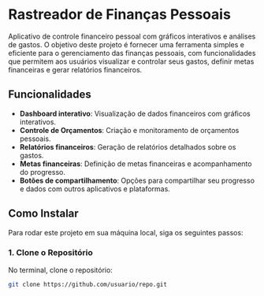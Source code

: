 # Rastreador de Finanças Pessoais

Aplicativo de controle financeiro pessoal com gráficos interativos e análises de gastos. O objetivo deste projeto é fornecer uma ferramenta simples e eficiente para o gerenciamento das finanças pessoais, com funcionalidades que permitem aos usuários visualizar e controlar seus gastos, definir metas financeiras e gerar relatórios financeiros.

## Funcionalidades

- **Dashboard interativo**: Visualização de dados financeiros com gráficos interativos.
- **Controle de Orçamentos**: Criação e monitoramento de orçamentos pessoais.
- **Relatórios financeiros**: Geração de relatórios detalhados sobre os gastos.
- **Metas financeiras**: Definição de metas financeiras e acompanhamento do progresso.
- **Botões de compartilhamento**: Opções para compartilhar seu progresso e dados com outros aplicativos e plataformas.

## Como Instalar

Para rodar este projeto em sua máquina local, siga os seguintes passos:

### 1. Clone o Repositório

No terminal, clone o repositório:

```bash
git clone https://github.com/usuario/repo.git
